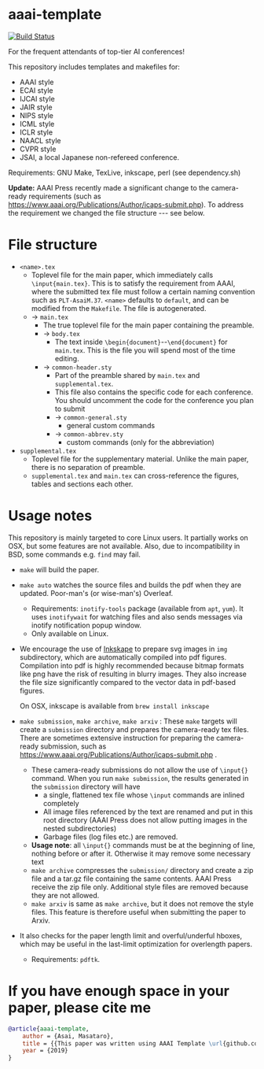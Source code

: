
# aaai-template

[![Build Status](https://travis-ci.org/guicho271828/aaai-template.svg?branch=master)](https://travis-ci.org/guicho271828/aaai-template)

For the frequent attendants of top-tier AI conferences!

This repository includes templates and makefiles for:

+ AAAI style
+ ECAI style
+ IJCAI style
+ JAIR style
+ NIPS style
+ ICML style
+ ICLR style
+ NAACL style
+ CVPR style
+ JSAI, a local Japanese non-refereed conference.

Requirements: GNU Make, TexLive, inkscape, perl (see dependency.sh)

**Update:** AAAI Press recently made a significant change to the camera-ready requirements
(such as https://www.aaai.org/Publications/Author/icaps-submit.php).
To address the requirement we changed the file structure --- see below.

# File structure

* `<name>.tex`
  * Toplevel file for the main paper, which immediately calls `\input{main.tex}`.
    This is to satisfy the requirement from AAAI, where
    the submitted tex file must follow a certain naming convention such as `PLT-AsaiM.37`.
    `<name>` defaults to `default`, and can be modified from the `Makefile`.
    The file is autogenerated.
  * → `main.tex`
    * The true toplevel file for the main paper containing the preamble.
    * → `body.tex`
      * The text inside `\begin{document}`--`\end{document}` for `main.tex`.
        This is the file you will spend most of the time editing.
    * → `common-header.sty`
      * Part of the preamble shared by `main.tex` and `supplemental.tex`.
      * This file also contains the specific code for each conference.
        You should uncomment the code for the conference you plan to submit
      * → `common-general.sty`
        * general custom commands
      * → `common-abbrev.sty`
        * custom commands (only for the abbreviation)
* `supplemental.tex`
  * Toplevel file for the supplementary material. Unlike the main paper, there is no separation of preamble.
  * `supplemental.tex` and `main.tex` can cross-reference the figures, tables and sections each other.

# Usage notes

This repository is mainly targeted to core Linux users.
It partially works on OSX, but some features are not available.
Also, due to incompatibility in BSD, some commands e.g. `find` may fail.

* `make` will build the paper.

* `make auto` watches the source files and builds the pdf when they are
  updated. Poor-man's (or wise-man's) Overleaf.
  * Requirements: `inotify-tools` package (available from `apt`, `yum`).
    It uses `inotifywait` for watching files and also sends messages via inotify notification popup window.
  * Only available on Linux.

* We encourage the use of [Inkskape](https://inkscape.org/) to prepare svg
  images in `img` subdirectory, which are automatically compiled into pdf figures.
  Compilation into pdf is highly recommended because
  bitmap formats like png have the risk of resulting in blurry images.
  They also increase the file size significantly compared to the vector data in pdf-based figures.
  
  On OSX, inkscape is available from `brew install inkscape`

* `make submission`, `make archive`, `make arxiv` :
  These `make` targets will create a `submission` directory and prepares the camera-ready
  tex files. There are sometimes extensive instruction for preparing the camera-ready submission,
  such as https://www.aaai.org/Publications/Author/icaps-submit.php .
  
  * These camera-ready submissions do not allow the use of `\input{}` command.
    When you run `make submission`, the results generated in the `submission` directory will have
    * a single, flattened tex file whose `\input` commands are inlined completely
    * All image files referenced by the text are renamed and put in this root directory
      (AAAI Press does not allow putting images in the nested subdirectories)
    * Garbage files (log files etc.) are removed.
  * **Usage note**: all `\input{}` commands must be at the beginning of line, nothing before or
    after it. Otherwise it may remove some necessary text
  * `make archive` compresses the `submission/` directory
    and create a zip file and a tar.gz file containing the same contents.
    AAAI Press receive the zip file only.
    Additional style files are removed because they are not allowed.
  * `make arxiv` is same as `make archive`, but it does not remove the style files.
    This feature is therefore useful when submitting the paper to Arxiv.

* It also checks for the paper length limit and overful/underful hboxes,
  which may be useful in the last-limit optimization for overlength papers.
  * Requirements: `pdftk`.

# If you have enough space in your paper, please cite me

``` bibtex
@article{aaai-template,
    author = {Asai, Masataro},
    title = {{This paper was written using AAAI Template \url{github.com/guicho271828/aaai-template}}},
    year = {2019}
}
```
